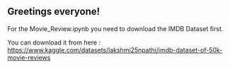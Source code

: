 ## Greetings everyone!

For the Movie_Review.ipynb you need to download the IMDB Dataset first.

You can download it from here : https://www.kaggle.com/datasets/lakshmi25npathi/imdb-dataset-of-50k-movie-reviews
